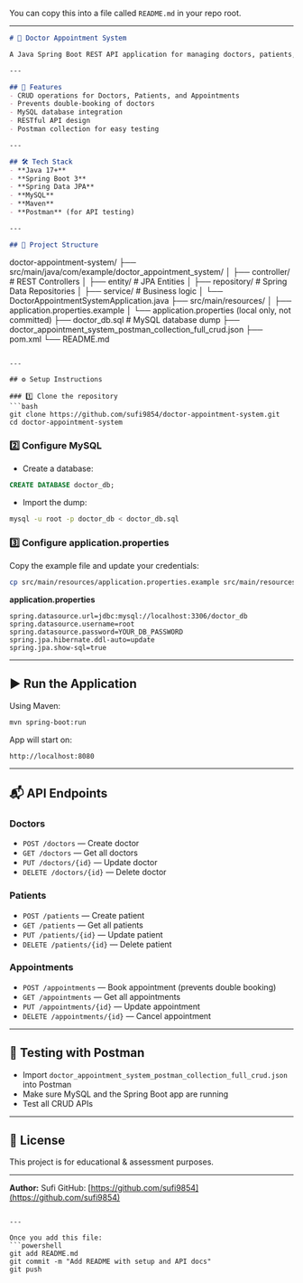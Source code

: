 You can copy this into a file called `README.md` in your repo root.

---

```markdown
# 🏥 Doctor Appointment System

A Java Spring Boot REST API application for managing doctors, patients, and appointment bookings with MySQL database integration.

---

## 📌 Features
- CRUD operations for Doctors, Patients, and Appointments
- Prevents double-booking of doctors
- MySQL database integration
- RESTful API design
- Postman collection for easy testing

---

## 🛠️ Tech Stack
- **Java 17+**
- **Spring Boot 3**
- **Spring Data JPA**
- **MySQL**
- **Maven**
- **Postman** (for API testing)

---

## 📂 Project Structure
```

doctor-appointment-system/
├── src/main/java/com/example/doctor\_appointment\_system/
│    ├── controller/   # REST Controllers
│    ├── entity/       # JPA Entities
│    ├── repository/   # Spring Data Repositories
│    ├── service/      # Business logic
│    └── DoctorAppointmentSystemApplication.java
├── src/main/resources/
│    ├── application.properties.example
│    └── application.properties (local only, not committed)
├── doctor\_db.sql      # MySQL database dump
├── doctor\_appointment\_system\_postman\_collection\_full\_crud.json
├── pom.xml
└── README.md

````

---

## ⚙️ Setup Instructions

### 1️⃣ Clone the repository
```bash
git clone https://github.com/sufi9854/doctor-appointment-system.git
cd doctor-appointment-system
````

### 2️⃣ Configure MySQL

* Create a database:

```sql
CREATE DATABASE doctor_db;
```

* Import the dump:

```bash
mysql -u root -p doctor_db < doctor_db.sql
```

### 3️⃣ Configure application.properties

Copy the example file and update your credentials:

```bash
cp src/main/resources/application.properties.example src/main/resources/application.properties
```

**application.properties**

```properties
spring.datasource.url=jdbc:mysql://localhost:3306/doctor_db
spring.datasource.username=root
spring.datasource.password=YOUR_DB_PASSWORD
spring.jpa.hibernate.ddl-auto=update
spring.jpa.show-sql=true
```

---

## ▶️ Run the Application

Using Maven:

```bash
mvn spring-boot:run
```

App will start on:

```
http://localhost:8080
```

---

## 📬 API Endpoints

### **Doctors**

* `POST /doctors` — Create doctor
* `GET /doctors` — Get all doctors
* `PUT /doctors/{id}` — Update doctor
* `DELETE /doctors/{id}` — Delete doctor

### **Patients**

* `POST /patients` — Create patient
* `GET /patients` — Get all patients
* `PUT /patients/{id}` — Update patient
* `DELETE /patients/{id}` — Delete patient

### **Appointments**

* `POST /appointments` — Book appointment (prevents double booking)
* `GET /appointments` — Get all appointments
* `PUT /appointments/{id}` — Update appointment
* `DELETE /appointments/{id}` — Cancel appointment

---

## 🧪 Testing with Postman

* Import `doctor_appointment_system_postman_collection_full_crud.json` into Postman
* Make sure MySQL and the Spring Boot app are running
* Test all CRUD APIs

---

## 📜 License

This project is for educational & assessment purposes.

---

**Author:** Sufi
GitHub: [https://github.com/sufi9854](https://github.com/sufi9854)

````

---

Once you add this file:  
```powershell
git add README.md
git commit -m "Add README with setup and API docs"
git push
````

